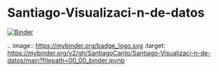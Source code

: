 # Santiago-Visualizaci-n-de-datos

[![Binder](https://mybinder.org/badge_logo.svg)](https://mybinder.org/v2/gh/SantiagoCanto/Santiago-Visualizaci-n-de-datos/main?filepath=00_00_binder.ipynb)

.. image:: https://mybinder.org/badge_logo.svg
 :target: https://mybinder.org/v2/gh/SantiagoCanto/Santiago-Visualizaci-n-de-datos/main?filepath=00_00_binder.ipynb
 
